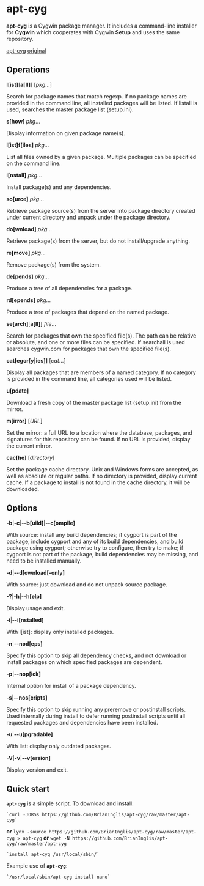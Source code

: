 apt-cyg
=======

**apt-cyg** is a Cygwin package manager.
It includes a command-line installer for **Cygwin** which 
cooperates with Cygwin **Setup** and uses the same repository.

[apt-cyg][1]
[original][2]

[1]:https://github.com/BrianInglis/apt-cyg
[2]:https://github.com/transcode-open/apt-cyg

Operations
----------

**l[ist]**[**a[ll]**] [_pkg_...]

  Search for package names that match regexp.  If no package names are
  provided in the command line, all installed packages will be listed.  If
  listall is used, searches the master package list (setup.ini).

**s[how]** _pkg_...

  Display information on given package name(s).

**l[ist]f[iles]** _pkg_...

  List all files owned by a given package. Multiple packages can be specified
  on the command line.

**i[nstall]** _pkg_...

  Install package(s) and any dependencies.

**so[urce]** _pkg_...

  Retrieve package source(s) from the server into package directory created
  under current directory and unpack under the package directory.

**do[wnload]** _pkg_...

  Retrieve package(s) from the server, but do not install/upgrade anything.

**re[move]** _pkg_...

  Remove package(s) from the system.

**de[pends]** _pkg_...

  Produce a tree of all dependencies for a package.

**rd[epends]** _pkg_...

  Produce a tree of packages that depend on the named package.

**se[arch]**[**a[ll]**] _file_...

  Search for packages that own the specified file(s).  The path can be
  relative or absolute, and one or more files can be specified.  If searchall
  is used searches cygwin.com for packages that own the specified file(s).

**cat[egor[y|ies]]** [_cat_...]

  Display all packages that are members of a named category.  If no category
  is provided in the command line, all categories used will be listed.

**u[pdate]**

  Download a fresh copy of the master package list (setup.ini) from the
  mirror.

**m[irror]** [_URL_]

  Set the mirror: a full URL to a location where the database, packages, and
  signatures for this repository can be found.  If no URL is provided,
  display the current mirror.

**cac[he]** [_directory_]

  Set the package cache directory.  Unix and Windows forms are accepted, as
  well as absolute or regular paths.  If no directory is provided, display
  current cache.  If a package to install is not found in the cache
  directory, it will be downloaded.

Options
-------

**-b**|**-c**|**--b[uild]**|**--c[ompile]**

  With source: install any build dependencies; if cygport is part of the
  package, include cygport and any of its build dependencies, and build
  package using cygport; otherwise try to configure, then try to make; if
  cygport is not part of the package, build dependencies may be missing, and
  need to be installed manually.

**-d**|**--d[ownload[-only]**

  With source: just download and do not unpack source package.

**-?**|**-h**|**--h[elp]**

  Display usage and exit.

**-i**|**--i[nstalled]**

  With l[ist]: display only installed packages.

**-n**|**--nod[eps]**

  Specify this option to skip all dependency checks, and not download or
  install packages on which specified packages are dependent.

**-p**|**--nop[ick]**

  Internal option for install of a package dependency.

**-s**|**--nos[cripts]**

  Specify this option to skip running any preremove or postinstall scripts.
  Used internally during install to defer running postinstall scripts until
  all requested packages and dependencies have been installed.

**-u**|**--u[pgradable]**

  With list: display only outdated packages.

**-V**|**-v**|**--v[ersion]**

  Display version and exit.

Quick start
-----------

**`apt-cyg`** is a simple script. To download and install:

    `curl -JORSs https://github.com/BrianInglis/apt-cyg/raw/master/apt-cyg`
**or**
    `lynx -source https://github.com/BrianInglis/apt-cyg/raw/master/apt-cyg > apt-cyg`
**or**
    `wget -N https://github.com/BrianInglis/apt-cyg/raw/master/apt-cyg`

    `install apt-cyg /usr/local/sbin/`

Example use of **`apt-cyg`**:

    `/usr/local/sbin/apt-cyg install nano`

